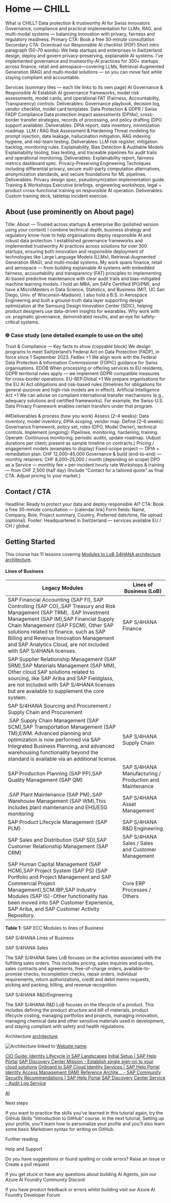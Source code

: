 # Home — CHILL

What is CHILL?
Data protection & trustworthy AI for Swiss innovators
Governance, compliance and practical implementation for LLMs, RAG, and multi-modal systems — balancing innovation with privacy, fairness and regulatory readiness.
Primary CTA: Book a free 30-minute consultation
Secondary CTA: Download our Responsible AI checklist (PDF)
Short intro paragraph (50–70 words):
We help startups and enterprises in Switzerland design, deploy and govern privacy-preserving, explainable AI systems. I’ve implemented governance and trustworthy-AI practices for 300+ startups across finance, retail and aerospace—covering LLMs, Retrieval-Augmented Generation (RAG) and multi-modal solutions — so you can move fast while staying compliant and accountable.


Services (summary tiles — each tile links to its own page)
AI Governance & Responsible AI
Establish AI governance frameworks, model risk assessments, model cards, and operational FAT (Fairness, Accountability, Transparency) controls.
Deliverables: Governance playbook, decision log, vendor checklist, model card templates.
Data Protection & GDPR / Swiss FADP Compliance
Data protection impact assessments (DPIAs), cross-border transfer strategies, records of processing, and policy drafting (DPO support available).
Deliverables: DPIA report, data inventory, minimization roadmap.
LLM / RAG Risk Assessment & Hardening
Threat modeling for prompt injection, data leakage, hallucination mitigation, RAG indexing hygiene, and red-team testing.
Deliverables: LLM risk register, mitigation backlog, monitoring rules.
Explainability, Bias Detection & Auditable Models
Explainability tooling, bias testing, and traceable pipelines for audit trails and operational monitoring.
Deliverables: Explainability report, fairness metrics dashboard spec.
Privacy-Preserving Engineering
Techniques including differential privacy, secure multi-party computation alternatives, anonymization standards, and secure foundations for ML pipelines.
Deliverables: Privacy design spec, pseudonymization implementation guide.
Training & Workshops
Executive briefings, engineering workshops, legal + product cross-functional training on responsible AI operation.
Deliverables: Custom training deck, tabletop incident exercise.

## About (use prominently on About page)


Title: About — Trusted across startups & enterprise
Bio (polished version using your content)
I combine technical depth, business strategy and regulatory know-how to help organisations deploy responsible AI and robust data protection. I established governance frameworks and implemented trustworthy AI practices across solutions for over 300 startups, ensuring both innovation and responsible deployment of technologies like Large Language Models (LLMs), Retrieval-Augmented Generation (RAG), and multi-modal systems.
My work spans finance, retail and aerospace — from building explainable AI systems with embedded fairness, accountability and transparency (FAT) principles to implementing AI-based predictive maintenance with clear audit trails and bias-mitigated machine learning models. I hold an MBA, am SAFe Certified (PO/PM), and have a MicroMasters in Data Science, Statistics, and Business (MIT, UC San Diego, Univ. of Wisconsin–Madison). I also hold a B.S. in Aerospace Engineering and built a ground-truth data layer supporting design optimization at the Samsung Design Innovation Center (SDIC), helping product designers use data-driven insights for wearables.
Why work with us: pragmatic governance, demonstrated results, and an eye for safety-critical systems.

### 🌐 Case study (one detailed example to use on the site)

Trust & Compliance — Key facts to show (copyable block)
We design programs to meet Switzerland’s Federal Act on Data Protection (FADP), in force since 1 September 2023. 
Fedlex
+1
We align work with the Federal Data Protection & Information Commissioner (FDPIC) guidance for Swiss organisations. 
EDÖB
When processing or offering services to EU residents, GDPR territorial rules apply — we implement GDPR-compatible measures for cross-border operations. 
EU-REP.Global
+1
We prepare organisations for the EU AI Act obligations and risk-based rules (timelines for obligations for general-purpose and high-risk models are in effect). 
Artificial Intelligence Act
+1
We can advise on compliant international transfer mechanisms (e.g., adequacy solutions and certified frameworks). For example, the Swiss-U.S. Data Privacy Framework enables certain transfers under that program.

##Deliverables & process (how you work)
Assess (2–4 weeks): Data inventory, model inventory, DPIA scoping, vendor map.
Define (2–6 weeks): Governance framework, policy set, roles (DPO, Model Owner), technical controls.
Implement (ongoing): Pipelines, monitoring, hardening, training.
Operate: Continuous monitoring, periodic audits, update roadmap.
(Adjust durations per client; present as sample timeline on contracts.)
Pricing / engagement models (examples to display)
Fixed-scope project — DPIA + remediation plan: CHF 12,000–45,000
Governance & build (end-to-end) — monthly retainers: CHF 8,000–25,000 / month (depending on scope)
DPO as a Service — monthly fee + per-incident hourly rate
Workshops & training — from CHF 2,500 (half day)
(Include “Contact for a tailored quote” as final CTA. Adjust pricing to your market.)

## Contact / CTA
Headline: Ready to protect your data and deploy responsible AI?
CTA: Book a free 30-minute consultation — [calendar link]
Form fields: Name, Company, Role, Project summary, Country, Preferred date/time, file upload (optional).
Footer: Headquartered in Switzerland — services available EU / CH / global.

## Getting Started

This course has 11 lessons covering [Modules to LoB S4HANA architecture](#LoB) [architecture](#architecture).

#### Lines of Business

| Legacy Modules  | Lines of Business (LoB) |  
| ----- | -------- |
| SAP Financial Accounting (SAP FI), SAP Controlling (SAP CO),.SAP Treasury and Risk Management (SAP TRM), .SAP Investment Management (SAP IM),SAP Financial Supply Chain Management (SAP FSCM), Other SAP solutions related to finance, such as SAP Billing and Revenue Innovation Management and SAP Analytics Cloud, are not included with SAP S/4HANA licenses. | SAP S/4HANA Finance |
| SAP Supplier Relationship Management (SAP SRM),SAP Materials Management (SAP MM), Other cloud SAP solutions related to sourcing, like SAP Ariba and SAP Fieldglass, are not included with SAP S/4HANA licenses but are available to supplement the core system.
 | SAP S/4HANA Sourcing and Procurement / Supply Chain and Procurement |
| .SAP Supply Chain Management (SAP SCM),SAP Transportation Management (SAP TM),EWM. Advanced planning and optimization is now performed via SAP Integrated Business Planning, and advanced warehousing functionality beyond the standard is available via an additional license. | SAP S/4HANA Supply Chain |
| SAP Production Planning (SAP PP),SAP Quality Management (SAP QM) | SAP S/4HANA Manufacturing / Production and Maintenance |
| .SAP Plant Maintenance (SAP PM),.SAP Warehouse Management (SAP WM),This includes plant maintenance and EHS/ESG monitoring| SAP S/4HANA Asset Management |
| SAP Product Lifecycle Management (SAP PLM) | SAP S/4HANA R&D Engineering |
| SAP Sales and Distribution (SAP SD),SAP Customer Relationship Management (SAP CRM) | SAP S/4HANA Sales / Sales and Customer Management | 
| SAP Human Capital Management (SAP HCM),SAP Project System (SAP PS) (SAP Portfolio and Project Management and SAP Commercial Project Management),SCM.IBP,SAP Industry Modules (SAP IS)-Other functionality has been moved into SAP Customer Experience, SAP Ariba, and SAP Customer Activity Repository. | Core ERP Processes / Others | 

**Table 1:** SAP ECC Modules to lines of Business

SAP S/4HANA Lines of Business

SAP S/4HANA Sales

The SAP S/4HANA Sales LoB focuses on the activities associated with the fulfilling sales orders. This includes pricing, sales inquiries and quotes, sales contracts and agreements, free-of-charge orders, available-to-promise checks, incompletion checks, repair orders, individual requirements, return authorizations, credit and debit memo requests, picking and packing, billing, and revenue recognition.

SAP S/4HANA R&D/Engineering

The SAP S/4HANA R&D LoB focuses on the lifecycle of a product. This includes defining the product structure and bill of materials, product lifecycle costing, managing portfolios and projects, managing innovation, managing chemical data and other sensitive materials used in development, and staying compliant with safety and health regulations.

Architecture [architecture](/page/#architecture).

![Architecture](https://image.example.com "Link title") linked to [Website name](https://website.com).

[CIO Guide: Identity Lifecycle in SAP Landscapes](https://www.sap.com/documents/2018/05/38ce7d25-067d-0010-87a3-c30de2ffd8ff.html)
[Initial Setup | SAP Help Portal](https://help.sap.com/docs/start/sap-start/setup)
[SAP Discovery Center Mission - Establish single sign-on to your cloud solutions](https://discovery-center.cloud.sap/missiondetail/3114/3151/)
[Onboard to SAP Cloud Identity Services | SAP Help Portal](https://help.sap.com/docs/btp/btp-admin-guide/onboard-to-sap-cloud-identity-services)
[Identity Access Management (IAM) Reference Archite... - SAP Community](https://community.sap.com/t5/technology-blog-posts-by-sap/identity-access-management-iam-reference-architectures-2024/ba-p/13697891)
[Security Recommendations | SAP Help Portal](https://help.sap.com/docs/SAP_S4HANA_CLOUD/55a7cb346519450cb9e6d21c1ecd6ec1/fafa6639cf7b4265b68da63efbc8fb96.html)
[SAP Discovery Center Service - Audit Log Service](https://discovery-center.cloud.sap/serviceCatalog/audit-log-service?region=all)

[AI](https://github.com/microsoft/ai-agents-for-beginners)

Next steps

If you want to practice the skills you've learned in this tutorial again, try the GitHub Skills "Introduction to GitHub" course.
In the next tutorial, Setting up your profile, you'll learn how to personalize your profile and you'll also learn some basic Markdown syntax for writing on GitHub.

Further reading

Help and Support

Do you have suggestions or found spelling or code errors? Raise an issue or Create a pull request

If you get stuck or have any questions about building AI Agents, join our Azure AI Foundry Community Discord

If you have product feedback or errors whilst building visit our Azure AI Foundry Developer Forum

